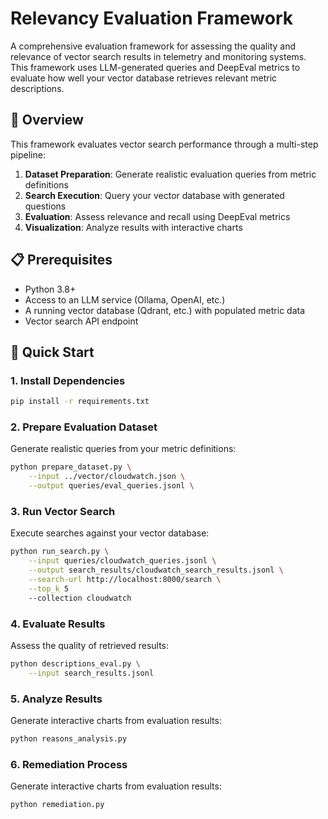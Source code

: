 # Relevancy Evaluation Framework

A comprehensive evaluation framework for assessing the quality and relevance of vector search results in telemetry and monitoring systems. This framework uses LLM-generated queries and DeepEval metrics to evaluate how well your vector database retrieves relevant metric descriptions.

## 🎯 Overview

This framework evaluates vector search performance through a multi-step pipeline:

1. **Dataset Preparation**: Generate realistic evaluation queries from metric definitions
2. **Search Execution**: Query your vector database with generated questions
3. **Evaluation**: Assess relevance and recall using DeepEval metrics
4. **Visualization**: Analyze results with interactive charts

## 📋 Prerequisites

- Python 3.8+
- Access to an LLM service (Ollama, OpenAI, etc.)
- A running vector database (Qdrant, etc.) with populated metric data
- Vector search API endpoint

## 🚀 Quick Start

### 1. Install Dependencies
```bash
pip install -r requirements.txt
```

### 2. Prepare Evaluation Dataset
Generate realistic queries from your metric definitions:
```bash
python prepare_dataset.py \
    --input ../vector/cloudwatch.json \
    --output queries/eval_queries.jsonl \
```

### 3. Run Vector Search
Execute searches against your vector database:
```bash
python run_search.py \
    --input queries/cloudwatch_queries.jsonl \
    --output search_results/cloudwatch_search_results.jsonl \
    --search-url http://localhost:8000/search \
    --top_k 5
    --collection cloudwatch
```

### 4. Evaluate Results
Assess the quality of retrieved results:
```bash
python descriptions_eval.py \
    --input search_results.jsonl
```

### 5. Analyze Results
Generate interactive charts from evaluation results:
```bash
python reasons_analysis.py
```

### 6. Remediation Process
Generate interactive charts from evaluation results:
```bash
python remediation.py
```
